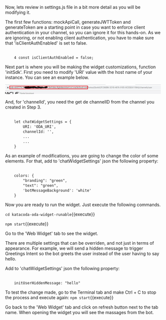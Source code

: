 Now, lets review in settings.js file in a bit more detail as you will be modifying it.

The first few functions: mockApiCall, generateJWTToken and generateToken are a starting point in case you want to enforce client authentication in your channel, so you can ignore it for this hands-on.
As we are ignoring, or not enabling client authentication, you have to make sure that 'isClientAuthEnabled' is set to false.
<pre><code>
	4 const isClientAuthEnabled = false;
</code></pre>
Next part is where you will be making the widget customizations, function 'initSdk'.
First you need to modify 'URI' value with the host name of your instance. You can see an example below.

![Oracle Digital Assistant URI](assets/oda-uri.jpg)

And, for 'channelId', you need the get de channelID from the channel you created in Step 3.
<pre><code>
	let chatWidgetSettings = {
		URI: 'ODA_URI',                    
		channelId: '<channelID>',
		...
		...
	}
</code></pre>	

As an example of modifications, you are going to change the color of some elements.
For that, add to 'chatWidgetSettings' json the following property:

<pre><code>
	colors: {
		"branding": "green",
		"text": "green",
		'botMessageBackground': 'white'
	}
</code></pre>

Now you are ready to run the widget. Just execute the following commands.

`cd katacoda-oda-widget-runable`{{execute}}

`npm start`{{execute}}

Go to the 'Web Widget' tab to see the widget. 

There are multiple settings that can be overriden, and not just in terms of appearance. For example, we will send a hidden message to trigger Greetings Intent so the bot greets the user instead of the user having to say hello.

Add to 'chatWidgetSettings' json the following property:
<pre><code>
	initUserHiddenMessage: "hello"
</code></pre>

To test the change made, go to the Terminal tab and make Ctrl + C to stop the process and execute again:
`npm start`{{execute}}

Go back to the 'Web Widget' tab and click on refresh button next to the tab name.
When opening the widget you will see the massages from the bot.


